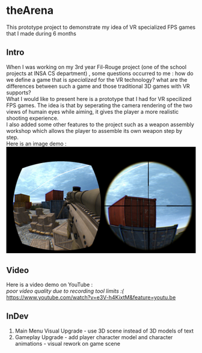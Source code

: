 # theArena
This prototype project to demonstrate my idea of VR specialized FPS games that I made during 6 months  
## Intro
When I was working on my 3rd year Fil-Rouge project (one of the school projects at INSA CS department) , some questions occurred to me : how do we define a game that is *specialized* for the VR technology? what are the differences between such a game and those traditional 3D games with VR supports?  
What I would like to present here is a prototype that I had for VR specilized FPS games. The idea is that by seperating the camera rendering of the two views of humain eyes while aiming, it gives the player a more realistic shooting experience.  
I also added some other features to the project such as a weapon assembly workshop which allows the player to assemble its own weapon step by step.  
Here is an image demo :  
![Demo](https://github.com/AmaranthYan/theArena/blob/master/Demo.png)
## Video
Here is a video demo on YouTube :  
*poor video quality due to recording tool limits :(*  
https://www.youtube.com/watch?v=e3V-h4KixtM&feature=youtu.be
## InDev
  1. Main Menu Visual Upgrade
    - use 3D scene instead of 3D models of text
  2. Gameplay Upgrade
    - add player character model and character animations
    - visual rework on game scene
